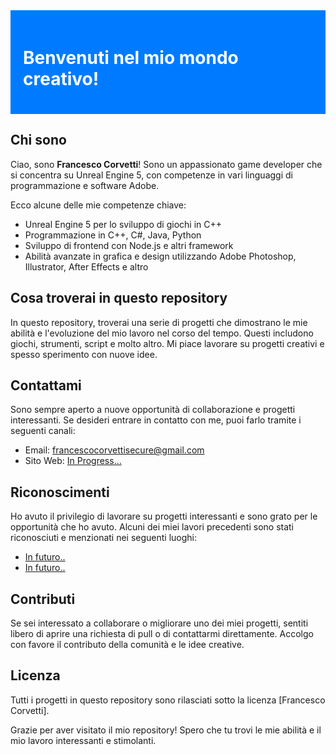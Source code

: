 <!-- Intestazione colorata -->
<div style="background-color: #007BFF; padding: 20px;">
  <h1 style="color: white;">Benvenuti nel mio mondo creativo!</h1>
</div>

## Chi sono

Ciao, sono **Francesco Corvetti**! Sono un appassionato game developer che si concentra su Unreal Engine 5, con competenze in vari linguaggi di programmazione e software Adobe.

Ecco alcune delle mie competenze chiave:

- Unreal Engine 5 per lo sviluppo di giochi in C++
- Programmazione in C++, C#, Java, Python
- Sviluppo di frontend con Node.js e altri framework
- Abilità avanzate in grafica e design utilizzando Adobe Photoshop, Illustrator, After Effects e altro

## Cosa troverai in questo repository

In questo repository, troverai una serie di progetti che dimostrano le mie abilità e l'evoluzione del mio lavoro nel corso del tempo. Questi includono giochi, strumenti, script e molto altro. Mi piace lavorare su progetti creativi e spesso sperimento con nuove idee.

## Contattami

Sono sempre aperto a nuove opportunità di collaborazione e progetti interessanti. Se desideri entrare in contatto con me, puoi farlo tramite i seguenti canali:

- Email: [francescocorvettisecure@gmail.com](mailto:francescocorvettisecure@gmail.com)
- Sito Web: [In Progress...](https://www.google.com)

## Riconoscimenti

Ho avuto il privilegio di lavorare su progetti interessanti e sono grato per le opportunità che ho avuto. Alcuni dei miei lavori precedenti sono stati riconosciuti e menzionati nei seguenti luoghi:

- [In futuro.. ](link_alla_menzione1)
- [In futuro.. ](link_alla_menzione2)

## Contributi

Se sei interessato a collaborare o migliorare uno dei miei progetti, sentiti libero di aprire una richiesta di pull o di contattarmi direttamente. Accolgo con favore il contributo della comunità e le idee creative.

## Licenza

Tutti i progetti in questo repository sono rilasciati sotto la licenza [Francesco Corvetti].

Grazie per aver visitato il mio repository! Spero che tu trovi le mie abilità e il mio lavoro interessanti e stimolanti.
